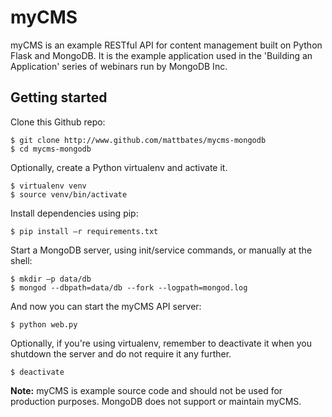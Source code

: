 myCMS
=====

myCMS is an example RESTful API for content management built on Python Flask and MongoDB. It is the example application used in the 'Building an Application' series of webinars run by MongoDB Inc.

Getting started
---------------

Clone this Github repo:
```shell
$ git clone http://www.github.com/mattbates/mycms-mongodb
$ cd mycms-mongodb
```

Optionally, create a Python virtualenv and activate it.
```shell
$ virtualenv venv
$ source venv/bin/activate
```

Install dependencies using pip:
```shell
$ pip install –r requirements.txt
```

Start a MongoDB server, using init/service commands, or manually at the shell:

```shell
$ mkdir –p data/db
$ mongod --dbpath=data/db --fork --logpath=mongod.log
```

And now you can start the myCMS API server:

```shell
$ python web.py
```

Optionally, if you're using virtualenv, remember to deactivate it when you shutdown the server and do not require it any further.

```shell
$ deactivate
```

**Note:** myCMS is example source code and should not be used for production purposes. MongoDB does not support or maintain myCMS.
